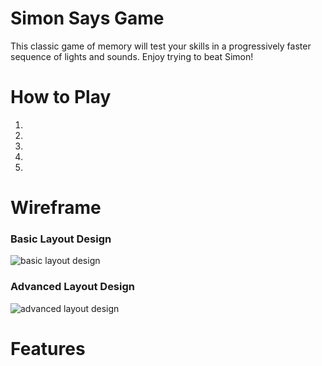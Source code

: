 # Simon Says Game
This classic game of memory will test your skills in a progressively faster sequence of lights and sounds. Enjoy trying to beat Simon!

# How to Play
1.
2.
3.
4.
5.

# Wireframe

### Basic Layout Design
![basic layout design](/Users/nedmorgan/Documents/GitHub/simon_says/media/basic_layout.jpg)

### Advanced Layout Design
![advanced layout design](/Users/nedmorgan/Documents/GitHub/simon_says/media/advanced_layout.jpg)

# Features